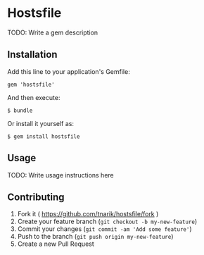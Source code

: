 # Hostsfile

TODO: Write a gem description

## Installation

Add this line to your application's Gemfile:

    gem 'hostsfile'

And then execute:

    $ bundle

Or install it yourself as:

    $ gem install hostsfile

## Usage

TODO: Write usage instructions here

## Contributing

1. Fork it ( https://github.com/tnarik/hostsfile/fork )
2. Create your feature branch (`git checkout -b my-new-feature`)
3. Commit your changes (`git commit -am 'Add some feature'`)
4. Push to the branch (`git push origin my-new-feature`)
5. Create a new Pull Request